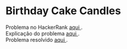 # Birthday Cake Candles

Problema no HackerRank <a href="https://www.hackerrank.com/challenges/birthday-cake-candles/problem"> aqui </a>. </br>
Explicação do problema <a href="./Problem.pdf"> aqui </a>.
</br>
Problema resolvido <a href="./submission.js"> aqui </a>.